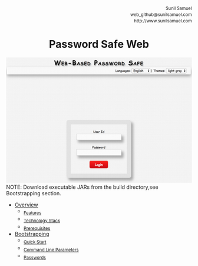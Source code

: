 <p align='right'>
<small>Sunil Samuel<br>
web_github@sunilsamuel.com<br>
http://www.sunilsamuel.com
</small>
</p>

**<h1 align='center'>Password Safe Web</h1>**

<img src="/documentation/gfx/login.png">
NOTE:  Download executable JARs from the build directory,see Bootstrapping section.

<!-- BEGIN HEADERS (copy into root page) -->
* [Overview](/documentation/01.%20Overview.md#overview)
	* <sub>[Features](/documentation/01.%20Overview.md#features)</sub>
	* <sub>[Technology Stack](/documentation/01.%20Overview.md#technology-stack)</sub>
	* <sub>[Prerequisites](/documentation/01.%20Overview.md#prerequisites)</sub>
* [Bootstrapping](/documentation/02.%20Usage.md#bootstrapping)
	* <sub>[Quick Start](/documentation/02.%20Usage.md#quick-start)</sub>
	* <sub>[Command Line Parameters](/documentation/02.%20Usage.md#command-line-parameters)</sub>
	* <sub>[Passwords](/documentation/02.%20Usage.md#passwords)</sub>
<!-- END HEADERS (copy into root page) -->